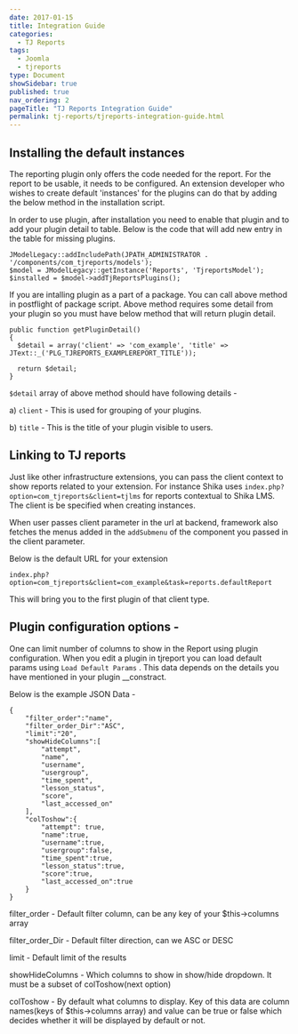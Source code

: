 ```yaml
---
date: 2017-01-15
title: Integration Guide
categories:
  - TJ Reports
tags:
  - Joomla
  - tjreports
type: Document
showSidebar: true
published: true
nav_ordering: 2
pageTitle: "TJ Reports Integration Guide"
permalink: tj-reports/tjreports-integration-guide.html
---
```



## Installing the default instances
The reporting plugin only offers the code needed for the report. For the report to be usable, it needs to be configured. An extension developer who wishes to create default 'instances' for the plugins can do that by adding the below method in the installation script.

In order to use plugin, after installation you need to enable that plugin and to add your plugin detail to table. Below is the code that will add new entry in the table for missing plugins.

```
JModelLegacy::addIncludePath(JPATH_ADMINISTRATOR . '/components/com_tjreports/models');
$model = JModelLegacy::getInstance('Reports', 'TjreportsModel');
$installed = $model->addTjReportsPlugins();
```

If you are intalling plugin as a part of a package. You can call above method in postflight of package script. Above method requires some detail from your plugin so you must have below method that will return plugin detail.

```
public function getPluginDetail()
{
  $detail = array('client' => 'com_example', 'title' => JText::_('PLG_TJREPORTS_EXAMPLEREPORT_TITLE'));

  return $detail;
}
```


```$detail``` array of above method should have following details -

a) ```client``` - This is used for grouping of your plugins.

b) ```title``` - This is the title of your plugin visible to users.

## Linking to TJ reports
Just like other infrastructure extensions, you can pass the client context to show reports related to your extension. For instance Shika uses `index.php?option=com_tjreports&client=tjlms` for reports contextual to Shika LMS. The client is be specified when creating instances.

When user passes client parameter in the url at backend, framework also fetches the menus added in the `addSubmenu` of the component you passed in the client parameter. 

Below is the default URL for your extension 

`index.php?option=com_tjreports&client=com_example&task=reports.defaultReport`

This  will bring you to the first plugin of that client type. 


## Plugin configuration options -
One can limit number of columns to show in the Report using plugin configuration. When you edit a plugin in tjreport you can load default params using ```Load Default Params``` . This data depends on the details you have mentioned in your plugin __constract. 

Below is the example JSON Data - 

```
{
	"filter_order":"name",
	"filter_order_Dir":"ASC",
	"limit":"20",
	"showHideColumns":[
		"attempt",  
		"name",  
		"username",  
		"usergroup",  
		"time_spent",  
		"lesson_status",  
		"score",  
		"last_accessed_on"  
	],  
	"colToshow":{
		"attempt": true,
		"name":true,  
		"username":true,  
		"usergroup":false,  
		"time_spent":true,  
		"lesson_status":true,  
		"score":true,  
		"last_accessed_on":true  
	}  
} 
``` 

filter_order - Default filter column, can be any key of your $this->columns array

filter_order_Dir - Default filter direction, can we ASC or DESC

limit - Default limit of the results

showHideColumns -  Which columns to show in show/hide dropdown. It must be a subset of colToshow(next option) 

colToshow - By default what columns to display. Key of this data are column names(keys of $this->columns array) and value can be true or false which decides whether it will be displayed by default or not. 



